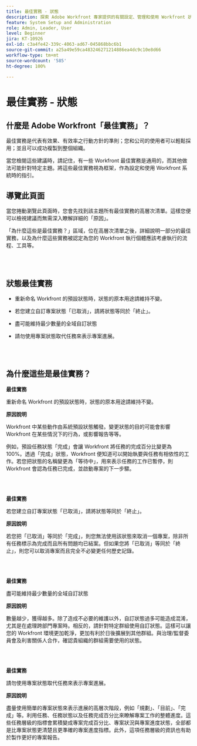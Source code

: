 ```yaml
---
title: 最佳實務 - 狀態
description: 探索 Adobe Workfront 專家提供的有關設定、管理和使用 Workfront 狀態的最佳實務建議。
feature: System Setup and Administration
role: Admin, Leader, User
level: Beginner
jira: KT-10926
exl-id: c3a4fe42-339c-4063-ad67-045868bbc6b1
source-git-commit: a25a49e59ca483246271214886ea4dc9c10e8d66
workflow-type: tm+mt
source-wordcount: '585'
ht-degree: 100%

---
```


# 最佳實務 - 狀態

## 什麼是 Adobe Workfront「最佳實務」？

最佳實務是代表有效果、有效率之行動方針的準則；您和公司的使用者可以輕鬆採用；並且可以成功複製到整個組織。

當您檢閱這些建議時，請記住，有一些 Workfront 最佳實務是通用的，而其他做法可能針對特定主題。將這些最佳實務視為框架，作為設定和使用 Workfront 系統時的指引。

## 導覽此頁面

當您捲動瀏覽此頁面時，您會先找到該主題所有最佳實務的高層次清單。這樣您便可以檢視建議而無需深入瞭解詳細的「原因」。

「為什麼這些是最佳實務？」區域，位在高層次清單之後，詳細說明一部分的最佳實務，以及為什麼這些實務被認定為您的 Workfront 執行個體應該考慮執行的流程、工具等。

</br>
</br>

## 狀態最佳實務

* 重新命名 Workfront 的預設狀態時，狀態的原本用途請維持不變。

* 若您建立自訂專案狀態「已取消」，請將狀態等同於「終止」。

* 盡可能維持最少數量的全域自訂狀態

* 請勿使用專案狀態取代任務來表示專案進展。


</br>
</br>



## 為什麼這些是最佳實務？

**最佳實務**

重新命名 Workfront 的預設狀態時，狀態的原本用途請維持不變。



**原因說明**

Workfront 中某些動作由系統預設狀態觸發。變更狀態的目的可能會影響 Workfront 在某些情況下的行為，或影響報告等等。



例如，預設任務狀態「完成」會讓 Workfront 將任務的完成百分比變更為 100%。透過「完成」狀態，Workfront 便知道可以開始執要與任務有相依性的工作。若您把狀態的名稱變更為「等待中」，用來表示任務的工作已暫停，則 Workfront 會認為任務已完成，並啟動專案的下一步驟。

</br>
</br>



**最佳實務**

若您建立自訂專案狀態「已取消」，請將狀態等同於「終止」。



**原因說明**

若您把「已取消」等同於「完成」，則您無法使用該狀態來取消一個專案，除非所有任務標示為完成而且所有問題均已結案。但如果您將「已取消」等同於「終止」，則您可以取消專案而且完全不必變更任何歷史記錄。


</br>
</br>

**最佳實務**

盡可能維持最少數量的全域自訂狀態



**原因說明**

數量越少，獲得越多。除了造成不必要的維護以外，自訂狀態過多可能造成混淆，尤其是在處理跨部門專案時。相反的，請針對特定群組使用自訂狀態。這樣可以讓您的 Workfront 環境更加乾淨，更加有利於日後擴展到其他群組。與治理/監督委員會及利害關係人合作，確認貴組織的群組需要使用的狀態。


</br>
</br>

**最佳實務**

請勿使用專案狀態取代任務來表示專案進展。



**原因說明**

盡量使用簡單的專案狀態來表示進展的高層次階段，例如「規劃」、「目前」、「完成」等。利用任務、任務狀態以及任務完成百分比來瞭解專案工作的整體進度。這些任務層級的指標會累積變成專案完成百分比、專案狀況與專案進度狀態，全部都是比專案狀態更清楚且更準確的專案進度指標。此外，這項任務層級的資訊也有助於製作更好的專案報告。
